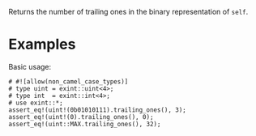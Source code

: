 Returns the number of trailing ones in the binary representation of `self`.

# Examples

Basic usage:

```
# #![allow(non_camel_case_types)]
# type uint = exint::uint<4>;
# type int  = exint::int<4>;
# use exint::*;
assert_eq!(uint!(0b01010111).trailing_ones(), 3);
assert_eq!(uint!(0).trailing_ones(), 0);
assert_eq!(uint::MAX.trailing_ones(), 32);
```
